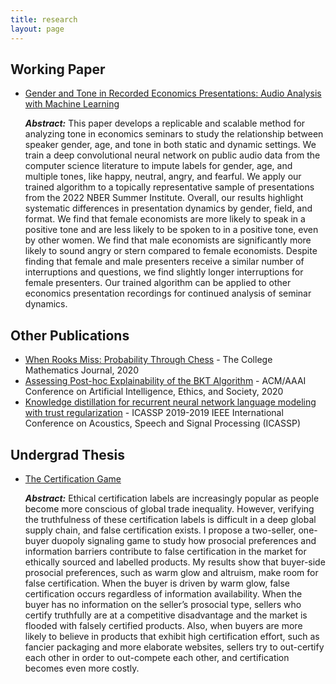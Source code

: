 ```yaml
---
title: research
layout: page
---
```


<h2> Working Paper</h2>
<ul>
<li><a href="https://ssrn.com/abstract=4316513">Gender and Tone in Recorded Economics Presentations: Audio Analysis with Machine Learning </a>
<p><b><i>Abstract:</i></b> This paper develops a replicable and scalable method for analyzing tone in economics seminars to study the relationship between speaker gender, age, and tone in both static and dynamic settings. We train a deep convolutional neural network on public audio data from the computer science literature to impute labels for gender, age, and multiple tones, like happy, neutral, angry, and fearful. We apply our trained algorithm to a topically representative sample of presentations from the 2022 NBER Summer Institute. Overall, our results highlight systematic differences in presentation dynamics by gender, field, and format. We find that female economists are more likely to speak in a positive tone and are less likely to be spoken to in a positive tone, even by other women. We find that male economists are significantly more likely to sound angry or stern compared to female economists. Despite finding that female and male presenters receive a similar number of interruptions and questions, we find slightly longer interruptions for female presenters. Our trained algorithm can be applied to other economics presentation recordings for continued analysis of seminar dynamics.</p></li>
</ul>

<h2>Other Publications</h2>


<ul>
	<li><a href="https://doi.org/10.1080/07468342.2021.1886774">When Rooks Miss: Probability Through Chess</a> - The College Mathematics Journal, 2020</li>
    <li><a href="https://doi.org/10.1145/3375627.3375856">Assessing Post-hoc Explainability of the BKT Algorithm</a> - ACM/AAAI Conference on Artificial Intelligence, Ethics, and Society, 2020</li>
	<li><a href="https://doi.org/10.1109/ICASSP.2019.8683533">Knowledge distillation for recurrent neural network language modeling with trust regularization</a> - ICASSP 2019-2019 IEEE International Conference on Acoustics, Speech and Signal Processing (ICASSP)</li>

</ul>


<h2> Undergrad Thesis</h2>
<ul>
<li><a href="{{ site.url }}/assets/images/HaoyuSheng_Thesis_Final.pdf">The Certification Game </a>
<p><b><i>Abstract:</i></b> Ethical certification labels are increasingly popular as people become more conscious of global trade inequality. However, verifying the truthfulness of these certification labels is difficult in a deep global supply chain, and false certification exists. I propose a two-seller, one-buyer duopoly signaling game to study how prosocial preferences and information barriers contribute to false certification in the market for ethically sourced and labelled products. My results show that buyer-side prosocial preferences, such as warm glow and altruism, make room for false certification. When the buyer is driven by warm glow, false certification occurs regardless of information availability. When the buyer has no information on the seller’s prosocial type, sellers who certify truthfully are at a competitive disadvantage and the market is flooded with falsely certified products. Also, when buyers are more likely to believe in products that exhibit high certification effort, such as fancier packaging and more elaborate websites, sellers try to out-certify each other in order to out-compete each other, and certification becomes even more costly.</p></li>
</ul>